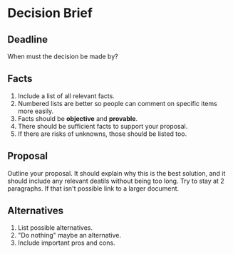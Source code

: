 # Decision Brief

## Deadline

When must the decision be made by?

## Facts

1. Include a list of all relevant facts.
1. Numbered lists are better so people can comment on specific items more easily.
1. Facts should be **objective** and **provable**.
1. There should be sufficient facts to support your proposal.
1. If there are risks of unknowns, those should be listed too.

## Proposal

Outline your proposal. It should explain why this is the best solution, and it should include any relevant deatils without being too long. Try to stay at 2 paragraphs. If that isn't possible link to a larger document.

## Alternatives

1. List possible alternatives.
1. "Do nothing" maybe an alternative.
1. Include important pros and cons.

